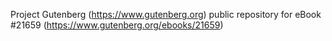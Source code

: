 Project Gutenberg (https://www.gutenberg.org) public repository for eBook #21659 (https://www.gutenberg.org/ebooks/21659)
